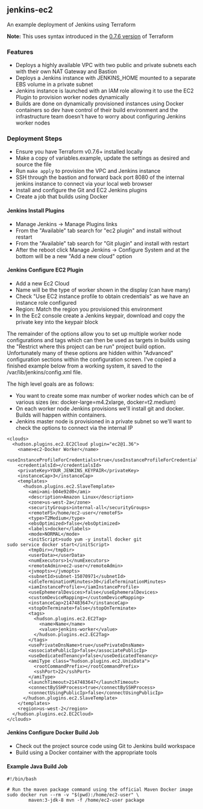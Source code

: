## jenkins-ec2

An example deployment of Jenkins using Terraform

__Note:__ This uses syntax introduced in the [0.7.6 version](https://github.com/hashicorp/terraform/blob/v0.7.6/CHANGELOG.md) of Terraform

### Features

* Deploys a highly available VPC with two public and private subnets each with their own NAT Gateway and Bastion
* Deploys a Jenkins instance with JENKINS_HOME mounted to a separate EBS volume in a private subnet
* Jenkins instance is launched with an IAM role allowing it to use the EC2 Plugin to provision worker nodes dynamically
* Builds are done on dynamically provisioned instances using Docker containers so dev have control of their build environment and the infrastructure team doesn't have to worry about configuring Jenkins worker nodes

### Deployment Steps

* Ensure you have Terraform v0.7.6+ installed locally
* Make a copy of variables.example, update the settings as desired and source the file
* Run `make apply` to provision the VPC and Jenkins instance
* SSH through the bastion and forward back port 8080 of the internal jenkins instance to connect via your local web browser
* Install and configure the Git and EC2 Jenkins plugins
* Create a job that builds using Docker

#### Jenkins Install Plugins

* Manage Jenkins -> Manage Plugins links
* From the "Available" tab search for "ec2 plugin" and install without restart
* From the "Available" tab search for "Git plugin" and install with restart
* After the reboot click Manage Jenkins -> Configure System and at the bottom will be a new "Add a new cloud" option

#### Jenkins Configure EC2 Plugin
* Add a new Ec2 Cloud
* Name will be the type of worker shown in the display (can have many)
* Check "Use EC2 instance profile to obtain credentials" as we have an instance role configured
* Region: Match the region you provisioned this environment
* In the Ec2 console create a Jenkins keypair, download and copy the private key into the keypair block

The remainder of the options allow you to set up multiple worker node configurations and tags which 
can then be used as targets in builds using the "Restrict where this project can be run" project build option. 
Unfortunately many of these options are hidden within "Advanced" configuration sections within the configuration 
screen. I've copied a finished example below from a working system, it saved to the /var/lib/jenkins/config.xml file.
 
The high level goals are as follows:

* You want to create some max number of worker nodes which can be of various sizes (ex: docker-large=m4.2xlarge, docker=t2.medium)
* On each worker node Jenkins provisions we'll install git and docker. Builds will happen within containers.
* Jenkins master node is provisioned in a private subnet so we'll want to check the options to connect via the internal IP

```
<clouds>
  <hudson.plugins.ec2.EC2Cloud plugin="ec2@1.36">
    <name>ec2-Docker Worker</name>
    <useInstanceProfileForCredentials>true</useInstanceProfileForCredentials>
    <credentialsId></credentialsId>
    <privateKey>YOUR_JENKINS_KEYPAIR</privateKey>
    <instanceCap>3</instanceCap>
    <templates>
      <hudson.plugins.ec2.SlaveTemplate>
        <ami>ami-b04e92d0</ami>
        <description>Amazon Linux</description>
        <zone>us-west-2a</zone>
        <securityGroups>internal-all</securityGroups>
        <remoteFS>/home/ec2-user</remoteFS>
        <type>T2Medium</type>
        <ebsOptimized>false</ebsOptimized>
        <labels>docker</labels>
        <mode>NORMAL</mode>
        <initScript>sudo yum -y install docker git
sudo service docker start</initScript>
        <tmpDir></tmpDir>
        <userData></userData>
        <numExecutors>1</numExecutors>
        <remoteAdmin>ec2-user</remoteAdmin>
        <jvmopts></jvmopts>
        <subnetId>subnet-15070971</subnetId>
        <idleTerminationMinutes>30</idleTerminationMinutes>
        <iamInstanceProfile></iamInstanceProfile>
        <useEphemeralDevices>false</useEphemeralDevices>
        <customDeviceMapping></customDeviceMapping>
        <instanceCap>2147483647</instanceCap>
        <stopOnTerminate>false</stopOnTerminate>
        <tags>
          <hudson.plugins.ec2.EC2Tag>
            <name>Name</name>
            <value>jenkins-worker</value>
          </hudson.plugins.ec2.EC2Tag>
        </tags>
        <usePrivateDnsName>true</usePrivateDnsName>
        <associatePublicIp>false</associatePublicIp>
        <useDedicatedTenancy>false</useDedicatedTenancy>
        <amiType class="hudson.plugins.ec2.UnixData">
          <rootCommandPrefix></rootCommandPrefix>
          <sshPort>22</sshPort>
        </amiType>
        <launchTimeout>2147483647</launchTimeout>
        <connectBySSHProcess>true</connectBySSHProcess>
        <connectUsingPublicIp>false</connectUsingPublicIp>
      </hudson.plugins.ec2.SlaveTemplate>
    </templates>
    <region>us-west-2</region>
  </hudson.plugins.ec2.EC2Cloud>
</clouds>
```

#### Jenkins Configure Docker Build Job

* Check out the project source code using Git to Jenkins build workspace
* Build using a Docker container with the appropriate tools

#### Example Java Build Job

```
#!/bin/bash

# Run the maven package command using the official Maven Docker image
sudo docker run --rm -v "$(pwd):/home/ec2-user" \
        maven:3-jdk-8 mvn -f /home/ec2-user package
```
